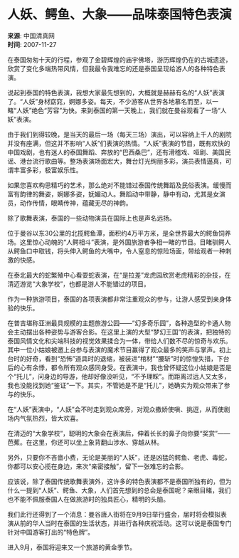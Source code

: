 # 人妖、鳄鱼、大象——品味泰国特色表演

**来源**: 中国清真网  
**时间**: 2007-11-27  

在泰国匆匆十天的行程，参观了金碧辉煌的庙宇佛塔，游历辉煌仍在的古城遗迹，欣赏了变化多端热带风情，但我最令我难忘的还是泰国呈现给游人的各种特色表演。

说起到泰国的特色表演，我想大家最先想到的，大概就是赫赫有名的“人妖”表演了。“人妖”身材窈窕，婀娜多姿。每天，不少游客从世界各地慕名而至，以一睹“人妖”绝色“芳容”为快。来到泰国的第一天晚上，我们就在曼谷观看了一场“人妖”表演。

由于我们到得较晚，是当天的最后一场（每天三场）演出，可以容纳上千人的剧院并没有座满，但这并不影响“人妖”们表演的热情。“人妖”表演的节目，既有欢快的中国戏剧，也有迷人的泰国舞蹈、奔放的“巴西桑巴”，还有滑稽戏、哑剧、美国民谣、港台流行歌曲等。整场表演场面宏大，舞台灯光绚丽多彩，演员表情逼真，可谓丰富多彩，极富娱乐性。

如果您喜欢构思精巧的艺术，那么绝对不能错过泰国传统舞蹈及民俗表演。缓慢而富有韵律的舞姿，婀娜多姿，妩媚动人。舞蹈动中带静，静中有动，尤其是女演员，动作传情，眼睛传神，蕴藏无尽的神韵。

除了歌舞表演，泰国的一些动物演员在国际上也是声名远扬。

位于曼谷以东30公里的北揽鳄鱼潭，面积约4万平方米，是全世界最大的鳄鱼饲养场。这里惊心动魄的“人鳄相斗”表演，是外国旅游者争相一睹的节目。目睹驯鳄人从鳄鱼口中取钱，将头伸入鳄鱼的大嘴中，令人窒息的惊险场面，带给观者一种刺激的快感。

在泰北最大的蛇繁殖中心看耍蛇表演，在“是拉差”龙虎园欣赏老虎精彩的杂技，在清迈游览“大象学校”，也都是游人不能错过的项目。

作为一种旅游项目，泰国的各项表演都非常注重观众的参与，让游人感受到亲身体验的快乐。

在普吉堪称亚洲最具规模的主题旅游公园——“幻多奇乐园”，各种造型的卡通人物会主动摆出各种姿势与游客合影。在这里上演的大型“梦幻王国”的表演，把独特的泰国风情文化和尖端科技的视觉效果揉合为一体，带给人们数不尽的惊奇与欢乐。其中一位小姑娘被邀上台参与表演的魔术节目赢得了观众最多的笑声与掌声。初上台时的好奇，看到“恐怖”道具时的退缩，被装进“棺材”“腰斩”时的惊惶失措，下台后的心有余悸，都令所有观众感同身受。在表演中，我也曾怀疑这位小姑娘是否是个“托儿”，问身边的导游，他却好像没听见，“不予理睬”。而距离过远人又太多，我也没能找到她“鉴证”一下。其实，不管她是不是“托儿”，她确实为观众带来了参与的快乐。

在“人妖”表演中，“人妖”会不时走到观众席旁，对观众撒娇使嗔、挑逗，从而使剧场内气氛热烈，皆大欢喜。

在清迈的“大象学校”，聪明的大象会在表演后，伸着长长的鼻子向你要“奖赏”——芭蕉。在这里，你还可以坐上象背翻山涉水、穿越从林。

另外，只要你不吝啬小费，无论是美丽的“人妖”，还是凶猛的鳄鱼、老虎、毒蛇，你都可以安心揽在身边，来次“亲密接触”，留下一张难忘的合影。

应该说，除了泰国传统歌舞表演外，这许多的特色表演都不是泰国所独有的，但为什么一提到“人妖”、鳄鱼、大象，人们首先想到的总会是泰国呢？亲眼目睹，我们也不能不佩服泰国人在做旅游时的独具匠心，精明的头脑。

我们此行还得到了一个消息：曼谷唐人街将在9月9日举行盛会，届时将会模拟表演从前的华人当时在泰国的生活状态，并进行各种庆祝活动。这可以说是泰国专门针对中国游客打出的“特色牌”。

进入9月，泰国将迎来又一个旅游的黄金季节。